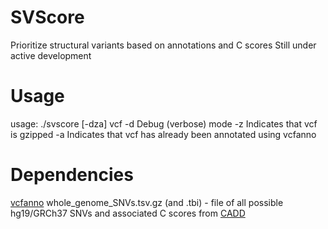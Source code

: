 # SVScore
Prioritize structural variants based on annotations and C scores
Still under active development

# Usage
usage: ./svscore [-dza] vcf
  -d	Debug (verbose) mode
  -z	Indicates that vcf is gzipped
  -a	Indicates that vcf has already been annotated using vcfanno

# Dependencies
[vcfanno](https://www.github.com/brentp/vcfanno)
whole_genome_SNVs.tsv.gz (and .tbi) - file of all possible hg19/GRCh37 SNVs and associated C scores from [CADD](http://cadd.gs.washington.edu/download) 
